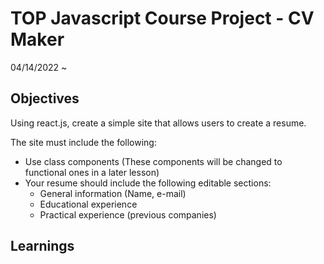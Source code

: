# TOP Javascript Course Project - CV Maker

04/14/2022 ~

## Objectives

Using react.js, create a simple site that allows users to create a resume.

The site must include the following:

- Use class components (These components will be changed to functional ones in a later lesson)
- Your resume should include the following editable sections:
  - General information (Name, e-mail)
  - Educational experience
  - Practical experience (previous companies)

## Learnings
